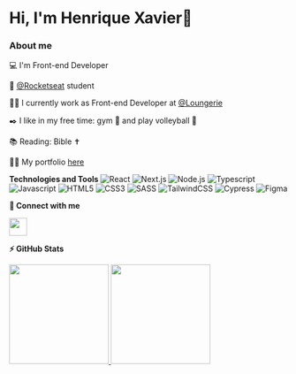 # Hi, I'm Henrique Xavier👋

### About me

💻 I'm Front-end Developer

🚀 <a href="https://www.rocketseat.com.br">@Rocketseat</a> student

👩‍💻 I currently work as Front-end Developer at <a href="https://www.linkedin.com/company/loungerie-intimates/">@Loungerie</a> 

✒️ I like in my free time: gym 💪 and play volleyball 🏐

📚 Reading: Bible ✝️

👨‍💻 My portfolio <a href="https://hnascx.dev">here</a>

**Technologies and Tools**
![React]("https://cdn.jsdelivr.net/gh/devicons/devicon@latest/icons/react/react-original.svg")
![Next.js]("https://cdn.jsdelivr.net/gh/devicons/devicon@latest/icons/nextjs/nextjs-original.svg")
![Node.js]("https://cdn.jsdelivr.net/gh/devicons/devicon@latest/icons/nodejs/nodejs-original-wordmark.svg")
![Typescript]("https://cdn.jsdelivr.net/gh/devicons/devicon@latest/icons/typescript/typescript-original.svg")
![Javascript]("https://cdn.jsdelivr.net/gh/devicons/devicon@latest/icons/javascript/javascript-original.svg")
![HTML5]("https://cdn.jsdelivr.net/gh/devicons/devicon@latest/icons/html5/html5-original.svg")
![CSS3]("https://cdn.jsdelivr.net/gh/devicons/devicon@latest/icons/css3/css3-original.svg")
![SASS]("https://cdn.jsdelivr.net/gh/devicons/devicon@latest/icons/sass/sass-original.svg")
![TailwindCSS]("https://cdn.jsdelivr.net/gh/devicons/devicon@latest/icons/tailwindcss/tailwindcss-original.svg")
![Cypress]("https://cdn.jsdelivr.net/gh/devicons/devicon@latest/devicon.min.css")
![Figma]("https://cdn.jsdelivr.net/gh/devicons/devicon@latest/icons/figma/figma-original.svg")

**🤝 Connect with me**
<div>
<a href="https://github.com/hnascx](https://www.linkedin.com/in/henrique-xavier-565aa114b">
<img width="32px" height="32px" src="https://cdn.jsdelivr.net/gh/devicons/devicon@latest/icons/linkedin/linkedin-original.svg" />
</a>
</div>
          
**⚡ GitHub Stats**
<div>
<a href="https://github.com/hnascx">
<img height="180em" src="https://github-readme-stats.vercel.app/api/top-langs/?username=hnascx&layout=compact&langs_count=7&theme=mindark"/>
<img height="180em" src="https://github-readme-stats.vercel.app/api?username=hnascx&show_icons=true&theme=mindark&include_all_commits=true&count_private=true"/>
</div>


          
          

